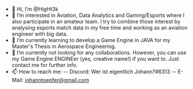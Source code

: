 - 👋 Hi, I’m @HigHt3k
- 👀 I’m interested in Aviation, Data Analytics and Gaming/Esports where I also participate in an amateur team. I try to combine those interest by analysing esports match data in my free time and working as an aviation engineer with big data.
- 🌱 I’m currently learning to develop a Game Engine in JAVA for my Master's Thesis in Aerospace Engineering.
- 💞️ I’m currently not looking for any collaborations. However, you can use my Game Engine ENGINEer (yes, creative name!) if you want to. Just contact me for further info.
- 📫 How to reach me: 
-- Discord: Wer ist eigentlich Johann?#6313
-- E-Mail: johanntoepfer@gmail.com

<!---
HigHt3k/HigHt3k is a ✨ special ✨ repository because its `README.md` (this file) appears on your GitHub profile.
You can click the Preview link to take a look at your changes.
--->
